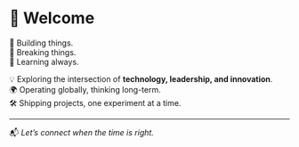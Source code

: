 # 🚀 Welcome  

🔹 Building things.  
🔹 Breaking things.  
🔹 Learning always.  

💡 Exploring the intersection of **technology, leadership, and innovation**.  
🌍 Operating globally, thinking long-term.  
🛠️ Shipping projects, one experiment at a time.  

---

📬 _Let’s connect when the time is right._  
